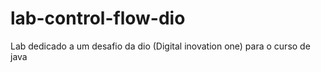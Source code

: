 # lab-control-flow-dio
Lab dedicado a um desafio da dio (Digital inovation one) para o curso de java
